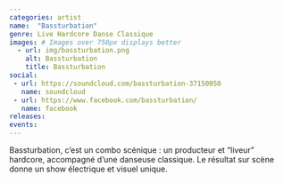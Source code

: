 ```yaml
---
categories: artist
name:  "Bassturbation"
genre: Live Hardcore Danse Classique
images: # Images over 750px displays better
  - url: img/bassturbation.png
    alt: Bassturbation
    title: Bassturbation
social:
 - url: https://soundcloud.com/bassturbation-37150050
   name: soundcloud
 - url: https://www.facebook.com/bassturbation/
   name: facebook
releases:
events:
---
```

Bassturbation, c’est un combo scénique : un producteur et “liveur” hardcore, accompagné d’une danseuse classique. Le résultat sur scène donne un show électrique et visuel unique.

